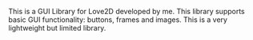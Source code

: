 This is a GUI Library for Love2D developed by me. This library supports basic GUI functionality: buttons, frames and images. This is a very lightweight but limited library.

